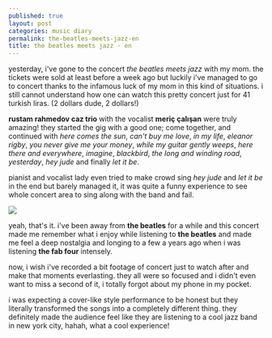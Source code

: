 ```yaml
---
published: true
layout: post
categories: music diary
permalink: the-beatles-meets-jazz-en
title: the beatles meets jazz - en
---
```

yesterday, i've gone to the concert _the beatles meets jazz_ with my mom. the tickets were sold at least before a week ago but luckily i've managed to go to concert thanks to the infamous luck of my mom in this kind of situations. i still cannot understand how one can watch this pretty concert just for 41 turkish liras. (2 dollars dude, 2 dollars!) 

**rustam rahmedov caz trio** with the vocalist **meriç çalışan** were truly amazing! they started the gig with a good one; come together, and continued with _here comes the sun_, _can't buy me love_, _in my life_, _eleanor rigby_, _you never give me your money_, _while my guitar gently weeps_, _here there and everywhere_, _imagine_, _blackbird_, _the long and winding road_, _yesterday_, _hey jude_ and finally _let it be_.

pianist and vocalist lady even tried to make crowd sing _hey jude_ and _let it be_ in the end but barely managed it, it was quite a funny experience to see whole concert area to sing along with the band and fail.

![]({{site.baseurl}}/images/abbeyroad.jpg)

yeah, that's it. i've been away from **the beatles** for a while and this concert made me remember what i enjoy while listening to **the beatles** and made me feel a deep nostalgia and longing to a few a years ago when i was listening **the fab four** intensely.

now, i wish i've recorded a bit footage of concert just to watch after and make that moments everlasting. they all were so focused and i didn't even want to miss a second of it, i totally forgot about my phone in my pocket.

i was expecting a cover-like style performance to be honest but they literally transformed the songs into a completely different thing. they definitely made the audience feel like they are listening to a cool jazz band in new york city, hahah, what a cool experience!
